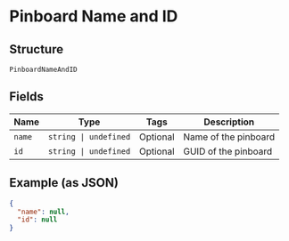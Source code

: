 
# Pinboard Name and ID

## Structure

`PinboardNameAndID`

## Fields

| Name | Type | Tags | Description |
|  --- | --- | --- | --- |
| `name` | `string \| undefined` | Optional | Name of the pinboard |
| `id` | `string \| undefined` | Optional | GUID of the pinboard |

## Example (as JSON)

```json
{
  "name": null,
  "id": null
}
```

